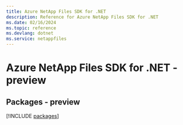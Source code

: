 ```yaml
---
title: Azure NetApp Files SDK for .NET
description: Reference for Azure NetApp Files SDK for .NET
ms.date: 02/16/2024
ms.topic: reference
ms.devlang: dotnet
ms.service: netappfiles
---
```

# Azure NetApp Files SDK for .NET - preview
## Packages - preview
[!INCLUDE [packages](netapp-files-index.md)]